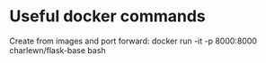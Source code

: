 # Useful docker commands

Create from images and port forward:
docker run -it -p 8000:8000 charlewn/flask-base bash
